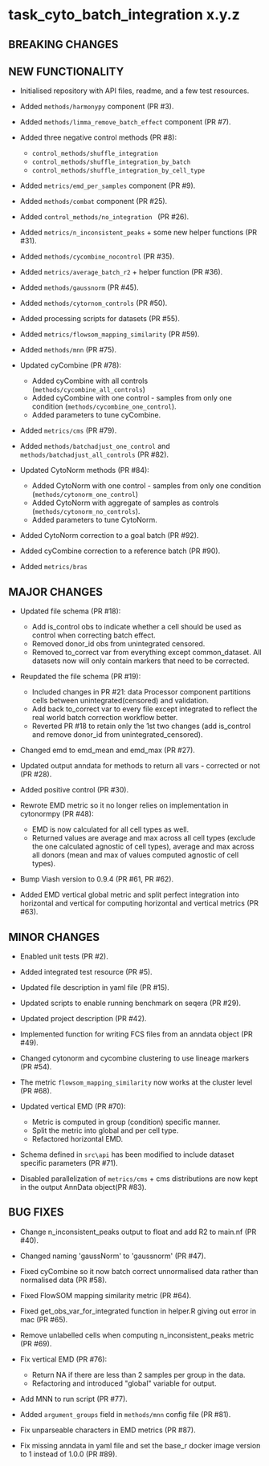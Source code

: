 # task_cyto_batch_integration x.y.z

## BREAKING CHANGES

<!-- * Restructured `src` directory (PR #3). -->

## NEW FUNCTIONALITY

* Initialised repository with API files, readme, and a few test resources.

* Added `methods/harmonypy` component (PR #3).

* Added `methods/limma_remove_batch_effect` component (PR #7).

* Added three negative control methods (PR #8):
  - `control_methods/shuffle_integration`
  - `control_methods/shuffle_integration_by_batch`
  - `control_methods/shuffle_integration_by_cell_type`

* Added `metrics/emd_per_samples` component (PR #9).

* Added `methods/combat` component (PR #25).

* Added `control_methods/no_integration ` (PR #26).

* Added `metrics/n_inconsistent_peaks` + some new helper functions (PR #31).

* Added `methods/cycombine_nocontrol` (PR #35).

* Added `metrics/average_batch_r2` + helper function (PR #36).

* Added `methods/gaussnorm` (PR #45).

* Added `methods/cytornom_controls` (PR #50).

* Added processing scripts for datasets (PR #55).

* Added `metrics/flowsom_mapping_similarity` (PR #59).

* Added `methods/mnn` (PR #75).

* Updated cyCombine (PR #78):
  * Added cyCombine with all controls (`methods/cycombine_all_controls`) 
  * Added cyCombine with one control - samples from only one condition (`methods/cycombine_one_control`).
  * Added parameters to tune cyCombine.

* Added `metrics/cms` (PR #79).

* Added `methods/batchadjust_one_control` and `methods/batchadjust_all_controls` (PR #82).

* Updated CytoNorm methods (PR #84):
  * Added CytoNorm with one control - samples from only one condition (`methods/cytonorm_one_control`)
  * Added CytoNorm with aggregate of samples as controls (`methods/cytonorm_no_controls`).
  * Added parameters to tune CytoNorm.


* Added CytoNorm correction to a goal batch (PR #92).
* Added cyCombine correction to a reference batch (PR #90).
* Added `metrics/bras`


## MAJOR CHANGES

* Updated file schema (PR #18): 
  * Add is_control obs to indicate whether a cell should be used as control when correcting batch effect.
  * Removed donor_id obs from unintegrated censored.
  * Removed to_correct var from everything except common_dataset. 
  All datasets now will only contain markers that need to be corrected.

* Reupdated the file schema (PR #19):
  * Included changes in PR #21: data Processor component partitions cells between unintegrated(censored) 
  and validation.
  * Add back to_correct var to every file except integrated to reflect the real world 
  batch correction workflow better.
  * Reverted PR #18 to retain only the 1st two changes (add is_control and remove 
  donor_id from unintegrated_censored).

* Changed emd to emd_mean and emd_max (PR #27).

* Updated output anndata for methods to return all vars - corrected or not (PR #28).

* Added positive control (PR #30).

* Rewrote EMD metric so it no longer relies on implementation in cytonormpy (PR #48):
  * EMD is now calculated for all cell types as well.
  * Returned values are average and max across all cell types (exclude the one calculated agnostic of cell types),
  average and max across all donors (mean and max of values computed agnostic of cell types).

* Bump Viash version to 0.9.4 (PR #61, PR #62).

* Added EMD vertical global metric and split perfect integration into horizontal and vertical 
  for computing horizontal and vertical metrics (PR #63).

## MINOR CHANGES

* Enabled unit tests (PR #2).

* Added integrated test resource (PR #5).

* Updated file description in yaml file (PR #15).

* Updated scripts to enable running benchmark on seqera (PR #29).

* Updated project description (PR #42).

* Implemented function for writing FCS files from an anndata object (PR #49).

* Changed cytonorm and cycombine clustering to use lineage markers (PR #54).

* The metric `flowsom_mapping_similarity` now works at the cluster level (PR #68).

* Updated vertical EMD (PR #70):
  * Metric is computed in group (condition) specific manner. 
  * Split the metric into global and per cell type.
  * Refactored horizontal EMD.

* Schema defined in `src\api` has been modified to include dataset specific parameters (PR #71).

*  Disabled parallelization of `metrics/cms` + cms distributions are now kept in the output AnnData object(PR #83).

## BUG FIXES

* Change n_inconsistent_peaks output to float and add R2 to main.nf (PR #40).

* Changed naming 'gaussNorm' to 'gaussnorm' (PR #47).

* Fixed cyCombine so it now batch correct unnormalised data rather than normalised data (PR #58). 

* Fixed FlowSOM mapping similarity metric (PR #64).

* Fixed get_obs_var_for_integrated function in helper.R giving out error in mac (PR #65).

* Remove unlabelled cells when computing n_inconsistent_peaks metric (PR #69).

* Fix vertical EMD (PR #76):
  * Return NA if there are less than 2 samples per group in the data.
  * Refactoring and introduced "global" variable for output.

* Add MNN to run script (PR #77).

* Added `argument_groups` field in `methods/mnn` config file (PR #81).

* Fix unparseable characters in EMD metrics (PR #87).

* Fix missing anndata in yaml file and set the base_r docker image version to 1 instead of 1.0.0 (PR #89).



